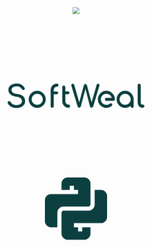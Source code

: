 <div align="center">
  <a href="sofweal.github.io">
    <img src="https://avatars.githubusercontent.com/u/105735461?s=200&v=4" />
  </a>
  <svg 
	xmlns:dc="http://purl.org/dc/elements/1.1/" 
	xmlns:cc="http://creativecommons.org/ns#" 
	xmlns:rdf="http://www.w3.org/1999/02/22-rdf-syntax-ns#" 
	xmlns:svg="http://www.w3.org/2000/svg" 
	xmlns="http://www.w3.org/2000/svg" 
	xmlns:xlink="http://www.w3.org/1999/xlink" 
	id="svg461722" 
	viewBox="0 0 1024 768" 
	height="768px" 
	width="1024px" 
	version="1.1"
	> 
  <g id="logo-group">
    <g id="logo-center" transform="translate(5.684341886080802e-14 0)">
      <g id="title" style="font-style:normal;font-weight:700;font-size:72px;line-height:1;font-family:'Comfortaa Bold Alt2';font-variant-ligatures:none;text-align:center;text-anchor:middle" transform="translate(0 0)">
        <path id="path461731" style="font-style:normal;font-weight:700;font-size:72px;line-height:1;font-family:'Comfortaa Bold Alt2';font-variant-ligatures:none;text-align:center;text-anchor:middle" d="m 385.16806,-54.36 c -2.88,-1.656 -6.336,-2.52 -10.44,-2.52 -3.816,0 -7.272,0.648 -10.296,1.8 -3.024,1.152 -5.472,2.88 -7.2,5.112 -1.728,2.232 -2.592,4.896 -2.592,7.92 0,4.392 1.656,8.064 5.112,10.944 3.384,2.88 8.064,4.608 14.04,5.184 4.32,0.432 7.488,1.656 9.648,3.6 2.088,1.944 3.168,4.248 3.168,6.984 0,2.88 -1.296,5.184 -3.744,6.84 -2.52,1.656 -5.544,2.448 -9.144,2.448 -3.096,0 -5.904,-0.648 -8.424,-1.944 -2.592,-1.296 -4.248,-2.88 -5.112,-4.752 -0.36,-0.72 -0.864,-1.368 -1.584,-1.8 -0.72,-0.432 -1.44,-0.72 -2.16,-0.72 -0.36,0 -0.576,0.072 -0.72,0.072 -0.936,0.216 -1.656,0.576 -2.16,1.152 -0.576,0.576 -0.792,1.152 -0.792,1.872 0,0.432 0.072,0.864 0.36,1.44 1.44,3.456 4.032,6.192 7.848,8.28 3.816,2.16 8.064,3.168 12.744,3.168 3.528,0 6.84,-0.576 9.936,-1.8 3.096,-1.224 5.616,-3.096 7.488,-5.544 1.872,-2.448 2.808,-5.472 2.808,-8.928 0,-4.752 -1.584,-8.568 -4.752,-11.448 -3.168,-2.88 -7.632,-4.68 -13.392,-5.256 -5.184,-0.504 -8.784,-1.584 -10.8,-3.312 -2.016,-1.656 -3.024,-3.744 -3.024,-6.264 0,-2.664 1.08,-4.68 3.384,-6.12 2.232,-1.44 5.184,-2.16 8.856,-2.16 2.952,0 5.4,0.576 7.344,1.728 1.944,1.152 3.6,2.736 4.896,4.896 0.288,0.648 0.792,1.152 1.44,1.512 0.576,0.36 1.296,0.504 2.016,0.504 0.72,0 1.296,-0.144 1.872,-0.504 0.936,-0.648 1.44,-1.512 1.44,-2.592 0,-0.792 -0.288,-1.656 -0.864,-2.592 -2.016,-3.096 -4.392,-5.472 -7.2,-7.2 z" stroke-width="0" stroke-linejoin="miter" stroke-miterlimit="2" fill="#0c4040" stroke="#0c4040" transform="translate(0 333.28) translate(190.20837000000006 -6.880000000000003) scale(2) translate(-352.76806 56.88)"></path>
        <path id="path461733" style="font-style:normal;font-weight:700;font-size:72px;line-height:1;font-family:'Comfortaa Bold Alt2';font-variant-ligatures:none;text-align:center;text-anchor:middle" d="m 422.42806,0.288 c 5.544,0 10.224,-1.944 14.112,-5.832 3.888,-3.888 5.904,-8.568 5.904,-14.112 0,-5.544 -2.016,-10.224 -5.904,-14.112 -3.888,-3.888 -8.568,-5.904 -14.112,-5.904 -5.544,0 -10.224,2.016 -14.112,5.904 -3.888,3.888 -5.832,8.568 -5.832,14.112 0,5.544 1.944,10.224 5.832,14.112 3.888,3.888 8.568,5.832 14.112,5.832 z m 0,-33.048 c 3.6,0 6.696,1.296 9.288,3.816 2.52,2.592 3.816,5.688 3.816,9.288 0,3.6 -1.296,6.696 -3.816,9.216 -2.592,2.592 -5.688,3.816 -9.288,3.816 -3.6,0 -6.696,-1.224 -9.216,-3.816 -2.592,-2.52 -3.816,-5.616 -3.816,-9.216 0,-3.6 1.224,-6.696 3.816,-9.288 2.52,-2.52 5.616,-3.816 9.216,-3.816 z" stroke-width="0" stroke-linejoin="miter" stroke-miterlimit="2" fill="#0c4040" stroke="#0c4040" transform="translate(0 333.28) translate(289.64037000000013 27.53600000000001) scale(2) translate(-402.48406 39.672)"></path>
        <path id="path461735" style="font-style:normal;font-weight:700;font-size:72px;line-height:1;font-family:'Comfortaa Bold Alt2';font-variant-ligatures:none;text-align:center;text-anchor:middle" d="m 468.85231,-49.32 c 1.008,0 1.8,-0.288 2.52,-1.008 0.72,-0.72 1.08,-1.584 1.08,-2.592 0,-1.008 -0.36,-1.8 -1.08,-2.52 -0.72,-0.72 -1.512,-1.08 -2.52,-1.08 -4.104,0 -7.56,1.44 -10.44,4.32 -2.88,2.88 -4.32,6.408 -4.32,10.44 v 38.304 c 0,1.008 0.288,1.872 1.008,2.592 0.72,0.72 1.584,1.008 2.592,1.008 1.008,0 1.8,-0.288 2.52,-1.008 0.72,-0.72 1.08,-1.584 1.08,-2.592 v -28.152 h 7.2 c 0.864,0 1.656,-0.288 2.304,-0.936 0.576,-0.576 0.936,-1.368 0.936,-2.304 0,-0.864 -0.36,-1.656 -0.936,-2.304 -0.648,-0.576 -1.44,-0.936 -2.304,-0.936 h -7.2 v -3.672 c 0,-2.016 0.72,-3.816 2.232,-5.328 1.44,-1.44 3.24,-2.232 5.328,-2.232 z" stroke-width="0" stroke-linejoin="miter" stroke-miterlimit="2" fill="#0c4040" stroke="#0c4040" transform="translate(0 333.28) translate(392.8568700000002 -6.160000000000004) scale(2) translate(-454.09231 56.52)"></path>
        <path id="path461737" style="font-style:normal;font-weight:700;font-size:72px;line-height:1;font-family:'Comfortaa Bold Alt2';font-variant-ligatures:none;text-align:center;text-anchor:middle" d="m 496.15381,-7.2 c -2.088,0 -3.888,-0.72 -5.328,-2.232 -1.512,-1.44 -2.232,-3.24 -2.232,-5.328 v -16.92 h 6.408 c 0.864,0 1.656,-0.288 2.304,-0.936 0.576,-0.576 0.936,-1.368 0.936,-2.304 0,-0.864 -0.36,-1.656 -0.936,-2.304 -0.648,-0.576 -1.44,-0.936 -2.304,-0.936 h -6.408 v -10.152 c 0,-1.008 -0.36,-1.8 -1.08,-2.52 -0.72,-0.72 -1.512,-1.08 -2.52,-1.08 -1.008,0 -1.872,0.36 -2.592,1.08 -0.72,0.72 -1.008,1.512 -1.008,2.52 v 33.552 c 0,4.104 1.44,7.56 4.32,10.44 2.88,2.88 6.336,4.32 10.44,4.32 1.008,0 1.8,-0.288 2.52,-1.008 0.72,-0.72 1.08,-1.584 1.08,-2.592 0,-1.008 -0.36,-1.8 -1.08,-2.52 -0.72,-0.72 -1.512,-1.08 -2.52,-1.08 z" stroke-width="0" stroke-linejoin="miter" stroke-miterlimit="2" fill="#0c4040" stroke="#0c4040" transform="translate(0 333.28) translate(447.45987000000014 3.0560000000000045) scale(2) translate(-481.39381 51.912)"></path>
        <path id="path461739" style="font-style:normal;font-weight:700;font-size:72px;line-height:1;font-family:'Comfortaa Bold Alt2';font-variant-ligatures:none;text-align:center;text-anchor:middle" d="m 568.10994,-55.368 c -0.504,-0.576 -1.224,-0.864 -2.16,-0.864 -1.008,0 -1.872,0.216 -2.448,0.576 -0.576,0.432 -1.008,1.008 -1.224,1.872 l -11.952,41.688 -11.016,-40.968 c -0.216,-0.72 -0.648,-1.368 -1.296,-1.8 -0.72,-0.432 -1.44,-0.648 -2.232,-0.648 -0.864,0 -1.656,0.288 -2.304,0.72 -0.72,0.504 -1.152,1.08 -1.296,1.8 l -10.872,40.608 -11.808,-41.04 c -0.288,-0.864 -0.792,-1.584 -1.44,-2.088 -0.648,-0.432 -1.368,-0.72 -2.232,-0.72 -1.008,0 -1.728,0.288 -2.304,0.864 -0.576,0.576 -0.792,1.368 -0.792,2.376 0,0.72 0.072,1.368 0.288,1.944 l 14.472,48.096 c 0.288,0.936 0.72,1.656 1.44,2.16 0.648,0.576 1.44,0.792 2.304,0.792 0.864,0 1.584,-0.216 2.232,-0.792 0.648,-0.576 1.152,-1.296 1.512,-2.232 l 10.872,-41.4 10.728,41.472 c 0.288,0.864 0.72,1.584 1.44,2.16 0.648,0.576 1.44,0.792 2.304,0.792 0.864,0 1.584,-0.216 2.232,-0.792 0.648,-0.576 1.152,-1.296 1.512,-2.232 l 14.472,-48.024 c 0.144,-0.576 0.288,-1.296 0.288,-2.016 0,-0.936 -0.288,-1.728 -0.72,-2.304 z" stroke-width="0" stroke-linejoin="miter" stroke-miterlimit="2" fill="#0c4040" stroke="#0c4040" transform="translate(0 333.28) translate(490.1401300000002 -5.583999999999996) scale(2) translate(-502.73394 56.232)"></path>
        <path id="path461741" style="font-style:normal;font-weight:700;font-size:72px;line-height:1;font-family:'Comfortaa Bold Alt2';font-variant-ligatures:none;text-align:center;text-anchor:middle" d="m 585.11094,0.288 c 4.752,0 8.928,-1.44 12.6,-4.464 0.792,-0.576 1.152,-1.368 1.296,-2.304 0.072,-1.008 -0.144,-1.8 -0.792,-2.592 -0.576,-0.72 -1.368,-1.152 -2.304,-1.224 -0.936,-0.072 -1.8,0.144 -2.52,0.792 -2.448,1.944 -5.184,2.88 -8.28,2.88 -3.6,0 -6.696,-1.224 -9.216,-3.816 -2.592,-2.52 -3.816,-5.616 -3.816,-9.216 0,-3.6 1.224,-6.696 3.816,-9.288 2.52,-2.52 5.616,-3.816 9.216,-3.816 2.952,0 5.616,0.936 7.992,2.736 2.304,1.8 3.816,4.104 4.608,6.912 h -12.6 c -0.936,0 -1.8,0.36 -2.448,1.008 -0.648,0.648 -1.008,1.512 -1.008,2.448 0,0.936 0.36,1.8 1.008,2.448 0.648,0.648 1.512,1.008 2.448,1.008 h 16.56 c 0.936,0 1.728,-0.36 2.376,-1.008 0.72,-0.648 1.08,-1.512 1.08,-2.448 0,-5.544 -2.016,-10.224 -5.904,-14.112 -3.888,-3.888 -8.568,-5.904 -14.112,-5.904 -5.544,0 -10.224,2.016 -14.112,5.904 -3.888,3.888 -5.832,8.568 -5.832,14.112 0,5.544 1.944,10.224 5.832,14.112 3.888,3.888 8.568,5.832 14.112,5.832 z" stroke-width="0" stroke-linejoin="miter" stroke-miterlimit="2" fill="#0c4040" stroke="#0c4040" transform="translate(0 333.28) translate(615.00613 27.53600000000001) scale(2) translate(-565.16694 39.672)"></path>
        <path id="path461743" style="font-style:normal;font-weight:700;font-size:72px;line-height:1;font-family:'Comfortaa Bold Alt2';font-variant-ligatures:none;text-align:center;text-anchor:middle" d="m 643.32744,-33.768 c -3.888,-3.888 -8.568,-5.904 -14.112,-5.904 -5.472,0 -10.224,2.016 -14.112,5.904 -3.888,3.888 -5.832,8.568 -5.832,14.112 0,5.544 1.944,10.224 5.832,14.112 3.888,3.888 8.64,5.832 14.112,5.832 4.968,0 9.36,-1.584 13.104,-4.824 v 1.368 c 0,1.008 0.288,1.8 1.008,2.448 0.648,0.72 1.44,1.008 2.448,1.008 0.936,0 1.728,-0.288 2.448,-1.008 0.648,-0.648 1.008,-1.44 1.008,-2.448 v -16.488 c 0,-5.544 -1.944,-10.224 -5.904,-14.112 z m -14.112,27.144 c -3.6,0 -6.696,-1.224 -9.216,-3.816 -2.592,-2.52 -3.816,-5.616 -3.816,-9.216 0,-3.6 1.224,-6.696 3.816,-9.216 2.52,-2.592 5.616,-3.888 9.216,-3.888 3.6,0 6.696,1.296 9.216,3.888 2.592,2.52 3.888,5.616 3.888,9.216 0,3.6 -1.296,6.696 -3.888,9.216 -2.52,2.592 -5.616,3.816 -9.216,3.816 z" stroke-width="0" stroke-linejoin="miter" stroke-miterlimit="2" fill="#0c4040" stroke="#0c4040" transform="translate(0 333.28) translate(703.2151299999999 27.53600000000001) scale(2) translate(-609.27144 39.672)"></path>
        <path id="path461745" style="font-style:normal;font-weight:700;font-size:72px;line-height:1;font-family:'Comfortaa Bold Alt2';font-variant-ligatures:none;text-align:center;text-anchor:middle" d="m 659.72769,-55.224 c -0.72,0.72 -1.008,1.584 -1.008,2.592 v 39.312 c 0,2.592 0.432,4.896 1.368,6.912 0.864,2.016 2.16,3.6 3.816,4.752 1.656,1.152 3.528,1.656 5.616,1.656 h 0.144 c 1.44,0 2.592,-0.288 3.528,-1.008 0.864,-0.648 1.368,-1.512 1.368,-2.592 0,-1.008 -0.36,-1.872 -0.936,-2.592 -0.576,-0.648 -1.368,-1.008 -2.304,-1.008 h -1.8 c -1.08,0 -1.944,-0.576 -2.592,-1.728 -0.72,-1.152 -1.008,-2.592 -1.008,-4.392 v -39.312 c 0,-1.008 -0.36,-1.872 -1.008,-2.592 -0.72,-0.648 -1.584,-1.008 -2.592,-1.008 -1.08,0 -1.944,0.36 -2.592,1.008 z" stroke-width="0" stroke-linejoin="miter" stroke-miterlimit="2" fill="#0c4040" stroke="#0c4040" transform="translate(0 333.28) translate(802.1116299999999 -5.583999999999996) scale(2) translate(-658.71969 56.232)"></path>
      </g>
    </g>
  </g>
</svg>
  
  <svg xmlns="http://www.w3.org/2000/svg" xmlns:xlink="http://www.w3.org/1999/xlink" aria-hidden="true" role="img" class="iconify iconify--teenyicons" width="144" height="144" preserveAspectRatio="xMidYMid meet" viewBox="0 0 15 15" style="&#10;">
    <path fill="currentColor" d="M3 12H1.5A1.5 1.5 0 0 1 0 10.5v-5A1.5 1.5 0 0 1 1.5 4H8V3H7V2H6v1H4V1.5A1.5 1.5 0 0 1 5.5 0h4A1.5 1.5 0 0 1 11 1.5v5a.5.5 0 0 1-.5.5h-6A1.5 1.5 0 0 0 3 8.5V12Z" style="&#10;    fill: #0c4040;&#10;    fill: #0c4040;&#10;" />
    <path fill="currentColor" d="M12 3v3.5A1.5 1.5 0 0 1 10.5 8h-6a.5.5 0 0 0-.5.5v5A1.5 1.5 0 0 0 5.5 15h4a1.5 1.5 0 0 0 1.5-1.5V12H9v1H8v-1H7v-1h6.5A1.5 1.5 0 0 0 15 9.5v-5A1.5 1.5 0 0 0 13.5 3H12Z" style="&#10;    fill: #0c4040;&#10;" />
  </svg>
</div>
